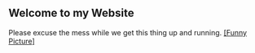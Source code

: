 ## Welcome to my Website

Please excuse the mess while we get this thing up and running.
<a href="https://zenodev.github.io/Zenanime1.md" target="_blank">[Funny Picture]</a>
